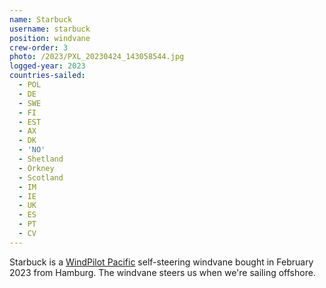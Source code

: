 ```yaml
---
name: Starbuck
username: starbuck
position: windvane
crew-order: 3
photo: /2023/PXL_20230424_143058544.jpg
logged-year: 2023
countries-sailed:
  - POL
  - DE
  - SWE
  - FI
  - EST
  - AX
  - DK
  - 'NO'
  - Shetland
  - Orkney
  - Scotland
  - IM
  - IE
  - UK
  - ES
  - PT
  - CV
---
```

Starbuck is a [WindPilot Pacific](https://windpilot.com/n/wind/en/prod/paci/) self-steering windvane bought in February 2023 from Hamburg. The windvane steers us when we're sailing offshore.
